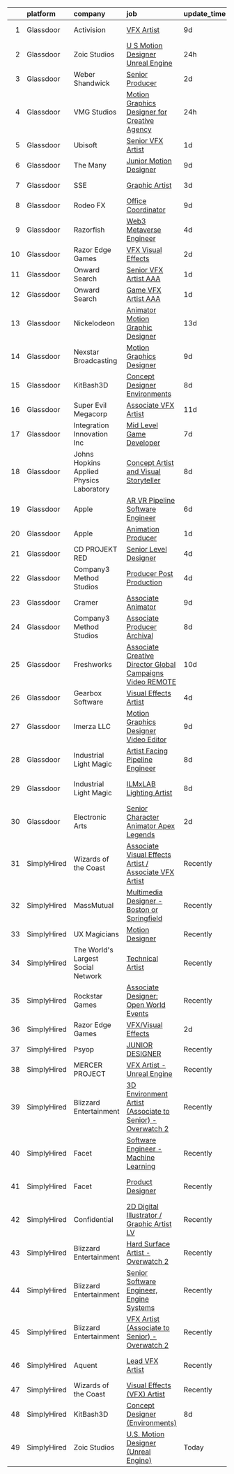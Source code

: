 

|    | platform    | company                                  | job                                                                                                                                                                                                                                                                                                                                                                                                                                                                                                                                                                                                                                                                                                                                                                                                                                                                                                                                                                                                                                                                                                                                                                                                                                                                                                                                                                       | update_time   | location          |
|---:|:------------|:-----------------------------------------|:--------------------------------------------------------------------------------------------------------------------------------------------------------------------------------------------------------------------------------------------------------------------------------------------------------------------------------------------------------------------------------------------------------------------------------------------------------------------------------------------------------------------------------------------------------------------------------------------------------------------------------------------------------------------------------------------------------------------------------------------------------------------------------------------------------------------------------------------------------------------------------------------------------------------------------------------------------------------------------------------------------------------------------------------------------------------------------------------------------------------------------------------------------------------------------------------------------------------------------------------------------------------------------------------------------------------------------------------------------------------------|:--------------|:------------------|
|  1 | Glassdoor   | Activision                               | [VFX Artist](https://www.glassdoor.com/partner/jobListing.htm?pos=111&ao=1136043&s=58&guid=0000018205cc4e85928b84bde97f6d69&src=GD_JOB_AD&t=SR&vt=w&cs=1_9a64ceee&cb=1657954652161&jobListingId=1007988235800&jrtk=3-0-1g82sojmikf0t801-1g82sojn3g2r3800-f8e423fe4b1b283e-)                                                                                                                                                                                                                                                                                                                                                                                                                                                                                                                                                                                                                                                                                                                                                                                                                                                                                                                                                                                                                                                                                               | 9d            | Middleton, WI     |
|  2 | Glassdoor   | Zoic Studios                             | [U S  Motion Designer  Unreal Engine ](https://www.glassdoor.com/partner/jobListing.htm?pos=106&ao=1136043&s=58&guid=0000018205cc4e85928b84bde97f6d69&src=GD_JOB_AD&t=SR&vt=w&ea=1&cs=1_60776ce3&cb=1657954652161&jobListingId=1008009244576&jrtk=3-0-1g82sojmikf0t801-1g82sojn3g2r3800-4ddf86f2a868187e-)                                                                                                                                                                                                                                                                                                                                                                                                                                                                                                                                                                                                                                                                                                                                                                                                                                                                                                                                                                                                                                                                | 24h           | Remote            |
|  3 | Glassdoor   | Weber Shandwick                          | [Senior Producer](https://www.glassdoor.com/partner/jobListing.htm?pos=126&ao=1136043&s=58&guid=0000018205cc4e85928b84bde97f6d69&src=GD_JOB_AD&t=SR&vt=w&cs=1_028b29aa&cb=1657954652163&jobListingId=1008003031928&jrtk=3-0-1g82sojmikf0t801-1g82sojn3g2r3800-321ad895e4afbc88-)                                                                                                                                                                                                                                                                                                                                                                                                                                                                                                                                                                                                                                                                                                                                                                                                                                                                                                                                                                                                                                                                                          | 2d            | Chicago, IL       |
|  4 | Glassdoor   | VMG Studios                              | [Motion Graphics Designer for Creative Agency](https://www.glassdoor.com/partner/jobListing.htm?pos=109&ao=1136043&s=58&guid=0000018205cc4e85928b84bde97f6d69&src=GD_JOB_AD&t=SR&vt=w&ea=1&cs=1_89cc894d&cb=1657954652161&jobListingId=1008008367182&jrtk=3-0-1g82sojmikf0t801-1g82sojn3g2r3800-42a36b0c18bec50b-)                                                                                                                                                                                                                                                                                                                                                                                                                                                                                                                                                                                                                                                                                                                                                                                                                                                                                                                                                                                                                                                        | 24h           | Bellevue, WA      |
|  5 | Glassdoor   | Ubisoft                                  | [Senior VFX Artist](https://www.glassdoor.com/partner/jobListing.htm?pos=113&ao=1136043&s=58&guid=0000018205cc4e85928b84bde97f6d69&src=GD_JOB_AD&t=SR&vt=w&cs=1_8bdc8c7a&cb=1657954652162&jobListingId=1008007016826&jrtk=3-0-1g82sojmikf0t801-1g82sojn3g2r3800-4daed8aa28aaad6b-)                                                                                                                                                                                                                                                                                                                                                                                                                                                                                                                                                                                                                                                                                                                                                                                                                                                                                                                                                                                                                                                                                        | 1d            | Cary, NC          |
|  6 | Glassdoor   | The Many                                 | [Junior Motion Designer](https://www.glassdoor.com/partner/jobListing.htm?pos=116&ao=1136043&s=58&guid=0000018205cc4e85928b84bde97f6d69&src=GD_JOB_AD&t=SR&vt=w&cs=1_8dda786a&cb=1657954652162&jobListingId=1007988372593&jrtk=3-0-1g82sojmikf0t801-1g82sojn3g2r3800-5516b2d00f8e4e8a-)                                                                                                                                                                                                                                                                                                                                                                                                                                                                                                                                                                                                                                                                                                                                                                                                                                                                                                                                                                                                                                                                                   | 9d            | Los Angeles, CA   |
|  7 | Glassdoor   | SSE                                      | [Graphic Artist](https://www.glassdoor.com/partner/jobListing.htm?pos=121&ao=1136043&s=58&guid=0000018205cc4e85928b84bde97f6d69&src=GD_JOB_AD&t=SR&vt=w&ea=1&cs=1_be49cb29&cb=1657954652162&jobListingId=1008001110074&jrtk=3-0-1g82sojmikf0t801-1g82sojn3g2r3800-50d7530ccefde205-)                                                                                                                                                                                                                                                                                                                                                                                                                                                                                                                                                                                                                                                                                                                                                                                                                                                                                                                                                                                                                                                                                      | 3d            | Jacksonville, FL  |
|  8 | Glassdoor   | Rodeo FX                                 | [Office Coordinator](https://www.glassdoor.com/partner/jobListing.htm?pos=129&ao=1136043&s=58&guid=0000018205cc4e85928b84bde97f6d69&src=GD_JOB_AD&t=SR&vt=w&ea=1&cs=1_00924389&cb=1657954652163&jobListingId=1007988971088&jrtk=3-0-1g82sojmikf0t801-1g82sojn3g2r3800-a140d920125e5679-)                                                                                                                                                                                                                                                                                                                                                                                                                                                                                                                                                                                                                                                                                                                                                                                                                                                                                                                                                                                                                                                                                  | 9d            | Los Angeles, CA   |
|  9 | Glassdoor   | Razorfish                                | [Web3 Metaverse Engineer](https://www.glassdoor.com/partner/jobListing.htm?pos=125&ao=1136043&s=58&guid=0000018205cc4e85928b84bde97f6d69&src=GD_JOB_AD&t=SR&vt=w&ea=1&cs=1_80e638f9&cb=1657954652163&jobListingId=1007999007023&jrtk=3-0-1g82sojmikf0t801-1g82sojn3g2r3800-37130fe9a53d6876-)                                                                                                                                                                                                                                                                                                                                                                                                                                                                                                                                                                                                                                                                                                                                                                                                                                                                                                                                                                                                                                                                             | 4d            | New York, NY      |
| 10 | Glassdoor   | Razor Edge Games                         | [VFX Visual Effects](https://www.glassdoor.com/partner/jobListing.htm?pos=110&ao=1136043&s=58&guid=0000018205cc4e85928b84bde97f6d69&src=GD_JOB_AD&t=SR&vt=w&cs=1_844e9322&cb=1657954652161&jobListingId=1008002919278&jrtk=3-0-1g82sojmikf0t801-1g82sojn3g2r3800-43c429f9e3d05c00-)                                                                                                                                                                                                                                                                                                                                                                                                                                                                                                                                                                                                                                                                                                                                                                                                                                                                                                                                                                                                                                                                                       | 2d            | Remote            |
| 11 | Glassdoor   | Onward Search                            | [Senior VFX Artist  AAA ](https://www.glassdoor.com/partner/jobListing.htm?pos=103&ao=1110586&s=58&guid=0000018205cc4e85928b84bde97f6d69&src=GD_JOB_AD&t=SR&vt=w&cs=1_e322ce33&cb=1657954652160&jobListingId=1008005502010&cpc=9908D8D4413DBB8A&jrtk=3-0-1g82sojmikf0t801-1g82sojn3g2r3800-a39b3d0b0025f332--6NYlbfkN0B7YoEZZ2QAGDyEGGmBPAUWSHc1Mt3sMCn9FehKcWA3w1hdwjpEweHGJ9uPpOtWDZrC-7lKc0mD8BMycFcRrvzqbDYv2CuZOIYpvsAKBQX73zrT8Or4NjVTRbDJaMWhrrTs_xYJ2kylhrSRs_nt6Ozlgoa9Ea6HAqX8CPf8Z1lK70EzKW70PXA5Gc2U-l5DWZAR_Klmwkg1y51aeypH5-Hhs5bKH_hCn_meqGAnPzWfnwS-yb5IYUbBQ147spP_hbOGZp2M4DNqs1NhbdPeriheVnrOhx6pjZXgnJT5SknL3Zf-yG0Z7RD7m94cIEv29pmoSlPbreYcIFyRm0crRMawoohd71eO-Wjp5sG51RR4SEQd9OuG1SIXh1GsstHuQFRb6Sq9gGTJ2YmYa6sD0zvAPS0LtDmZjnYSPmWI904xCK00-Fj1Pp4e79eISQ_Y6HJwXhwBmlTK53kXzqGfGsCwE8QSam9aEG0xopeDIQbaRV0D6RZVG2bVwzedRz13dQ1txf_d991xESE4tylCTVEeNRSx_cLKsnr2Q91WZFhoEOeUk8XNqa_WYNzUTOdGa1D7VfbCnfSJTHA1IbPd4kB0-5dp_WN8MgLWdbes4RQBW8isLTn7ZlyEcMP47VtB9Oa-fO3lufuq9CbTri7CSamP4s69Q7K7_ag5cK5H771-TMCr1PfYahh6d8xRPf51-VHUeWizSO5tGn_phyg_mRUjHvwwjIz41dld3qWid6nMJE_KALocqhZAVaR6jtjlERccyDoF9VQqmMJ6vR99BVsFwo1jUHWx9Iu6a3mp9qoGm4_00G9Fhtt9FxPaEXarChdEqcZ9DMHnAW90Z6LmtAm96-61ywYkp5fTf775PwPM9VufVJwrgrmL1l-iymyn8NflNm8dwDMpRa93QoBN7YqL4Cakp8xkOx210xJhq9XdYAa-J_VTb60hGgHX0TiiAXxwjaXbTHzdpoWkmlF9A6nPkgRexWpwhnm35xZJjKfILg%3D%3D) | 1d            | San Ramon, CA     |
| 12 | Glassdoor   | Onward Search                            | [Game VFX Artist  AAA ](https://www.glassdoor.com/partner/jobListing.htm?pos=102&ao=1110586&s=58&guid=0000018205cc4e85928b84bde97f6d69&src=GD_JOB_AD&t=SR&vt=w&cs=1_cacf07da&cb=1657954652160&jobListingId=1008006652679&cpc=F41FEAB56D215062&jrtk=3-0-1g82sojmikf0t801-1g82sojn3g2r3800-dfd35a528ec4c9bb--6NYlbfkN0B7YoEZZ2QAGDyEGGmBPAUWSHc1Mt3sMCn9FehKcWA3w1hdwjpEweHGJ9uPpOtWDZopoLlHQzwkaV43RuBz99EI46x9WD7n9Bdj8B7ov2Rm4-EmiDCK7dPYvE4soimDPURH1rbGNmXKk-8D-YCUlRbnfNFq_-XKTkon6HTHTam_3f_NfOJ0HYujkIOgbYn5eESRAvzJxZaU7xvMa2ZchEWo_mLEsTFN7rkre-DmV_wqLnUxY1wsXG5pkCJ-CAINzxxstiQk49t8u21GDm6bgDWvTHdZ3jrQWHRbWCMfiwuoVUGBzcO851IuyV6tSMLZrhlKV9SIHi_iYm3sfjYGBMhcHG1PtpwRlVme5_CqwqjKZTmppFUzwGD3sFkeJY2hBezxP6abZYo1-T62RFY01cB605RaPWSPW-Vw7cPihdspTez8EGlQJ9XsmzfInQwNyx4VFiAVvHLFPZVgGPiJj8e34_G2O9DNA161kGE3lglsp3xWWggadye9o35PxLsZGCmedKDIpffSQAA1TakJlLYmi5foLQ_D86TL0FlXM-_dBmvW3sgxo80O5lkZdEtbTtdCZ3e-KJdZ4CzfBB_BZn6RW3QDGpEdbg6swsm4DyPSydpFOuV2n6ek-HVAfd-4jVuZFm9i-o7a0g9hozOZuJ6jz1Y8x68ueKmmW_tEh6XnoZC3my_O8YMmCPvuwbzpX55LcQ9BORpmoj3uBwsBZY2ttjenNgCjBrB6VUGtGKKwDRvXvQrzLBA1eXJsH664n_3CbraCfg2nf-i6VJDWvVoJh7Ki789BCByzmSh3hM0m_-_nHUTk14mLCdj0Q8ObPgBa-jlei8DhiVAgTJPmPCklIobsgZSRiy2y-YajeyiEiAYTGAkx8Gq0JcAmTgnRzvzoUGsJsrMc_9C3j9k4fZpST4SN_lhtxLQIIFeDwkU4-Kt1lX3hS0qLlT8eb7Foe6IReAGgl5fZxLvYJIpO6VqfeRglp0cC_iUPFzcb1L06bw%3D%3D)   | 1d            | Irvine, CA        |
| 13 | Glassdoor   | Nickelodeon                              | [Animator Motion Graphic Designer](https://www.glassdoor.com/partner/jobListing.htm?pos=104&ao=1136043&s=58&guid=0000018205cc4e85928b84bde97f6d69&src=GD_JOB_AD&t=SR&vt=w&cs=1_df0193c4&cb=1657954652160&jobListingId=1007978806056&jrtk=3-0-1g82sojmikf0t801-1g82sojn3g2r3800-fa68167173d08f3f-)                                                                                                                                                                                                                                                                                                                                                                                                                                                                                                                                                                                                                                                                                                                                                                                                                                                                                                                                                                                                                                                                         | 13d           | New York, NY      |
| 14 | Glassdoor   | Nexstar Broadcasting                     | [Motion Graphics Designer](https://www.glassdoor.com/partner/jobListing.htm?pos=123&ao=1136043&s=58&guid=0000018205cc4e85928b84bde97f6d69&src=GD_JOB_AD&t=SR&vt=w&cs=1_51e37451&cb=1657954652162&jobListingId=1007987890049&jrtk=3-0-1g82sojmikf0t801-1g82sojn3g2r3800-645467b4d0a36a75-)                                                                                                                                                                                                                                                                                                                                                                                                                                                                                                                                                                                                                                                                                                                                                                                                                                                                                                                                                                                                                                                                                 | 9d            | Charlotte, NC     |
| 15 | Glassdoor   | KitBash3D                                | [Concept Designer  Environments ](https://www.glassdoor.com/partner/jobListing.htm?pos=105&ao=1136043&s=58&guid=0000018205cc4e85928b84bde97f6d69&src=GD_JOB_AD&t=SR&vt=w&ea=1&cs=1_d2d6f297&cb=1657954652161&jobListingId=1007991297272&jrtk=3-0-1g82sojmikf0t801-1g82sojn3g2r3800-78377495064bd2eb-)                                                                                                                                                                                                                                                                                                                                                                                                                                                                                                                                                                                                                                                                                                                                                                                                                                                                                                                                                                                                                                                                     | 8d            | Remote            |
| 16 | Glassdoor   | Super Evil Megacorp                      | [Associate VFX Artist](https://www.glassdoor.com/partner/jobListing.htm?pos=114&ao=1136043&s=58&guid=0000018205cc4e85928b84bde97f6d69&src=GD_JOB_AD&t=SR&vt=w&cs=1_93309895&cb=1657954652162&jobListingId=1007982602575&jrtk=3-0-1g82sojmikf0t801-1g82sojn3g2r3800-5801e144a67c1d22-)                                                                                                                                                                                                                                                                                                                                                                                                                                                                                                                                                                                                                                                                                                                                                                                                                                                                                                                                                                                                                                                                                     | 11d           | San Mateo, CA     |
| 17 | Glassdoor   | Integration Innovation  Inc              | [Mid Level Game Developer](https://www.glassdoor.com/partner/jobListing.htm?pos=130&ao=1136043&s=58&guid=0000018205cc4e85928b84bde97f6d69&src=GD_JOB_AD&t=SR&vt=w&cs=1_6eb97f78&cb=1657954652163&jobListingId=1007993676127&jrtk=3-0-1g82sojmikf0t801-1g82sojn3g2r3800-705b74363b9bcea6-)                                                                                                                                                                                                                                                                                                                                                                                                                                                                                                                                                                                                                                                                                                                                                                                                                                                                                                                                                                                                                                                                                 | 7d            | Huntsville, AL    |
| 18 | Glassdoor   | Johns Hopkins Applied Physics Laboratory | [Concept Artist and Visual Storyteller](https://www.glassdoor.com/partner/jobListing.htm?pos=112&ao=1136043&s=58&guid=0000018205cc4e85928b84bde97f6d69&src=GD_JOB_AD&t=SR&vt=w&cs=1_97f9ec93&cb=1657954652161&jobListingId=1007990323575&jrtk=3-0-1g82sojmikf0t801-1g82sojn3g2r3800-caf3af526954e90d-)                                                                                                                                                                                                                                                                                                                                                                                                                                                                                                                                                                                                                                                                                                                                                                                                                                                                                                                                                                                                                                                                    | 8d            | Laurel, MD        |
| 19 | Glassdoor   | Apple                                    | [AR VR Pipeline Software Engineer](https://www.glassdoor.com/partner/jobListing.htm?pos=101&ao=1110586&s=58&guid=0000018205cc4e85928b84bde97f6d69&src=GD_JOB_AD&t=SR&vt=w&cs=1_35bfb800&cb=1657954652160&jobListingId=1007994891471&cpc=AC285F3A3ECA6BB0&jrtk=3-0-1g82sojmikf0t801-1g82sojn3g2r3800-fc55de529b78aa8f--6NYlbfkN0BvKrLyj5gPmtZO9T8euul8TCxuuKNOtzRJOomxnwSEodTz2Bc-sPZlbtkML8D-m4qO4tenHzNlbzznl9Zovftmt6-Mg1P-NrNJwQV9b7AKhWEtyPHdze1p3up1kuyhCBmYpi4Iic0ExJ4rulqpIM8-RimAb7jpdBuTvtFVnPTld0wLJgz-jV9Ny_XqAOHXkO5c9FVTUCTRVF7u3ehQ8jkoId1JE7ZP89KbuGC9ZagbLeNYKMp2TOlXt48TfAyvmbnbx5c6iE4a0VGO4H1NtdjJJZGVL2xU-VLKM6Ibt2g8rsy0iZ7fOOv5mZrmyWL94qIzIvEXwy1zgCfgfHMduUu9i7-TBcSUgIbFkLKPP4mWdNwHOzYPGU6aypDmK_ngOTQw2-mXhl1nxqMnMA408m2P_b7OY1FNsXRfy-8x7S4n8v12rcDaaHsHE_vLNfA1w3x2mzQM6kY_g66L-N5H_RejfcMkjBUEzjYhFIIR8x-0XONo_phtKF94WnlQa8o6FTv_uHMQM49CzKj9KU9USAcYHua4z51fq1OD5BVJE53b-VYNv1VySwZMaa4BOPcfVyVXQK-zfLONo0gmWUZxklJ0l7PI0_NNrjW6SMuVWp3xEyaVa7JUE8uR0Zgvc7UDwZJNQsyDXXOs1UvRuJ8JqTR-C_IDdNu0-aoIfx_fffZMLkfH2ecdlKbRj--YJsEey0helntVOlpbCXNX-EcPTmIM902QOr6UboIqn_zsSNi9TN1eoO19su3HNy3OKJTuMdB_hfTTtRPENeEvBm7jYAZvxBh0rfiiUSXSVXiBkOn_WtLu_9I_6mUxQgvW48qHq7efQwZ4ZGgzJNzMoMzRqrbyqgq0QOktMM0hProKEXiXrXMFxczc0jdh8oToI8OYP7Xz3D85FRe6TgEPltSF8QLc6oBvz_vfkClRuoHABmZ3sGolviPxAQzALqfiIbAxpmyHWDKDHr5KjGEn1sC9i2Q_)                    | 6d            | Boulder, CO       |
| 20 | Glassdoor   | Apple                                    | [Animation Producer](https://www.glassdoor.com/partner/jobListing.htm?pos=108&ao=1136043&s=58&guid=0000018205cc4e85928b84bde97f6d69&src=GD_JOB_AD&t=SR&vt=w&cs=1_91ad1554&cb=1657954652161&jobListingId=1008007080856&jrtk=3-0-1g82sojmikf0t801-1g82sojn3g2r3800-5deecf1619cb58b1-)                                                                                                                                                                                                                                                                                                                                                                                                                                                                                                                                                                                                                                                                                                                                                                                                                                                                                                                                                                                                                                                                                       | 1d            | Cupertino, CA     |
| 21 | Glassdoor   | CD PROJEKT RED                           | [Senior Level Designer](https://www.glassdoor.com/partner/jobListing.htm?pos=120&ao=1136043&s=58&guid=0000018205cc4e85928b84bde97f6d69&src=GD_JOB_AD&t=SR&vt=w&ea=1&cs=1_fa4eb44a&cb=1657954652166&jobListingId=1007999004645&jrtk=3-0-1g82sojmikf0t801-1g82sojn3g2r3800-c0adcc9f01b6bb9d-)                                                                                                                                                                                                                                                                                                                                                                                                                                                                                                                                                                                                                                                                                                                                                                                                                                                                                                                                                                                                                                                                               | 4d            | Boston, MA        |
| 22 | Glassdoor   | Company3 Method Studios                  | [Producer  Post Production](https://www.glassdoor.com/partner/jobListing.htm?pos=115&ao=1136043&s=58&guid=0000018205cc4e85928b84bde97f6d69&src=GD_JOB_AD&t=SR&vt=w&ea=1&cs=1_65da1dae&cb=1657954652162&jobListingId=1007998502173&jrtk=3-0-1g82sojmikf0t801-1g82sojn3g2r3800-12f392fbeaba1796-)                                                                                                                                                                                                                                                                                                                                                                                                                                                                                                                                                                                                                                                                                                                                                                                                                                                                                                                                                                                                                                                                           | 4d            | New York, NY      |
| 23 | Glassdoor   | Cramer                                   | [Associate Animator](https://www.glassdoor.com/partner/jobListing.htm?pos=124&ao=1136043&s=58&guid=0000018205cc4e85928b84bde97f6d69&src=GD_JOB_AD&t=SR&vt=w&ea=1&cs=1_2de3172c&cb=1657954652163&jobListingId=1007987879014&jrtk=3-0-1g82sojmikf0t801-1g82sojn3g2r3800-b93565d935bfe333-)                                                                                                                                                                                                                                                                                                                                                                                                                                                                                                                                                                                                                                                                                                                                                                                                                                                                                                                                                                                                                                                                                  | 9d            | Norwood, MA       |
| 24 | Glassdoor   | Company3 Method Studios                  | [Associate Producer  Archival](https://www.glassdoor.com/partner/jobListing.htm?pos=118&ao=1136043&s=58&guid=0000018205cc4e85928b84bde97f6d69&src=GD_JOB_AD&t=SR&vt=w&ea=1&cs=1_fedb375a&cb=1657954652162&jobListingId=1007991115470&jrtk=3-0-1g82sojmikf0t801-1g82sojn3g2r3800-5fb50d2aeeccedf3-)                                                                                                                                                                                                                                                                                                                                                                                                                                                                                                                                                                                                                                                                                                                                                                                                                                                                                                                                                                                                                                                                        | 8d            | Santa Monica, CA  |
| 25 | Glassdoor   | Freshworks                               | [Associate Creative Director  Global Campaigns   Video  REMOTE ](https://www.glassdoor.com/partner/jobListing.htm?pos=122&ao=1136043&s=58&guid=0000018205cc4e85928b84bde97f6d69&src=GD_JOB_AD&t=SR&vt=w&ea=1&cs=1_c9509678&cb=1657954652162&jobListingId=1007986438175&jrtk=3-0-1g82sojmikf0t801-1g82sojn3g2r3800-4d6ad1209c06e99f-)                                                                                                                                                                                                                                                                                                                                                                                                                                                                                                                                                                                                                                                                                                                                                                                                                                                                                                                                                                                                                                      | 10d           | San Mateo, CA     |
| 26 | Glassdoor   | Gearbox Software                         | [Visual Effects Artist](https://www.glassdoor.com/partner/jobListing.htm?pos=117&ao=1136043&s=58&guid=0000018205cc4e85928b84bde97f6d69&src=GD_JOB_AD&t=SR&vt=w&ea=1&cs=1_d0a55e29&cb=1657954652162&jobListingId=1007998860820&jrtk=3-0-1g82sojmikf0t801-1g82sojn3g2r3800-fa056ef69a544c96-)                                                                                                                                                                                                                                                                                                                                                                                                                                                                                                                                                                                                                                                                                                                                                                                                                                                                                                                                                                                                                                                                               | 4d            | Frisco, TX        |
| 27 | Glassdoor   | Imerza  LLC                              | [Motion Graphics Designer Video Editor](https://www.glassdoor.com/partner/jobListing.htm?pos=119&ao=1136043&s=58&guid=0000018205cc4e85928b84bde97f6d69&src=GD_JOB_AD&t=SR&vt=w&ea=1&cs=1_616a1027&cb=1657954652162&jobListingId=1007987056661&jrtk=3-0-1g82sojmikf0t801-1g82sojn3g2r3800-b89d3df5b07892d1-)                                                                                                                                                                                                                                                                                                                                                                                                                                                                                                                                                                                                                                                                                                                                                                                                                                                                                                                                                                                                                                                               | 9d            | Sarasota, FL      |
| 28 | Glassdoor   | Industrial Light   Magic                 | [Artist Facing Pipeline Engineer](https://www.glassdoor.com/partner/jobListing.htm?pos=128&ao=1136043&s=58&guid=0000018205cc4e85928b84bde97f6d69&src=GD_JOB_AD&t=SR&vt=w&cs=1_1b8647eb&cb=1657954652163&jobListingId=1007989925036&jrtk=3-0-1g82sojmikf0t801-1g82sojn3g2r3800-542b487c01f99854-)                                                                                                                                                                                                                                                                                                                                                                                                                                                                                                                                                                                                                                                                                                                                                                                                                                                                                                                                                                                                                                                                          | 8d            | San Francisco, CA |
| 29 | Glassdoor   | Industrial Light   Magic                 | [ILMxLAB Lighting Artist](https://www.glassdoor.com/partner/jobListing.htm?pos=127&ao=1136043&s=58&guid=0000018205cc4e85928b84bde97f6d69&src=GD_JOB_AD&t=SR&vt=w&cs=1_07da1854&cb=1657954652163&jobListingId=1007989924307&jrtk=3-0-1g82sojmikf0t801-1g82sojn3g2r3800-c8f928d7fcf8c826-)                                                                                                                                                                                                                                                                                                                                                                                                                                                                                                                                                                                                                                                                                                                                                                                                                                                                                                                                                                                                                                                                                  | 8d            | San Francisco, CA |
| 30 | Glassdoor   | Electronic Arts                          | [Senior Character Animator  Apex Legends ](https://www.glassdoor.com/partner/jobListing.htm?pos=107&ao=1136043&s=58&guid=0000018205cc4e85928b84bde97f6d69&src=GD_JOB_AD&t=SR&vt=w&cs=1_079e49b1&cb=1657954652161&jobListingId=1008003306799&jrtk=3-0-1g82sojmikf0t801-1g82sojn3g2r3800-6d89526abe9aca00-)                                                                                                                                                                                                                                                                                                                                                                                                                                                                                                                                                                                                                                                                                                                                                                                                                                                                                                                                                                                                                                                                 | 2d            | Los Angeles, CA   |
| 31 | SimplyHired | Wizards of the Coast                     | [Associate Visual Effects Artist / Associate VFX Artist](https://www.simplyhired.com/job/rXEfv0Tp9MAkPThOfzJCKEZulLcnRHEeqs1wpyfRYRJl4Z63YdpBPA?q=vfx+designer)                                                                                                                                                                                                                                                                                                                                                                                                                                                                                                                                                                                                                                                                                                                                                                                                                                                                                                                                                                                                                                                                                                                                                                                                           | Recently      | Renton, WA        |
| 32 | SimplyHired | MassMutual                               | [Multimedia Designer - Boston or Springfield](https://www.simplyhired.com/job/CcrU9vrSkGHbpIUYgeeXblyTDRVIr4YTMiVQ_qAhle0d3zCaETwMXg?q=vfx+designer)                                                                                                                                                                                                                                                                                                                                                                                                                                                                                                                                                                                                                                                                                                                                                                                                                                                                                                                                                                                                                                                                                                                                                                                                                      | Recently      | Springfield, MA   |
| 33 | SimplyHired | UX Magicians                             | [Motion Designer](https://www.simplyhired.com/job/QOP8DcI9WD3GktQ2RrIGO75PxLpKLJZt7zveomNp0bmNkqytawhlsQ?q=vfx+designer)                                                                                                                                                                                                                                                                                                                                                                                                                                                                                                                                                                                                                                                                                                                                                                                                                                                                                                                                                                                                                                                                                                                                                                                                                                                  | Recently      | Remote            |
| 34 | SimplyHired | The World's Largest Social Network       | [Technical Artist](https://www.simplyhired.com/job/uOLi_Gmaz2tY4hcKEO_ntdIxtsOfg0AH_gAxrg32Oj0Ag-sEv0N6Xw?q=vfx+designer)                                                                                                                                                                                                                                                                                                                                                                                                                                                                                                                                                                                                                                                                                                                                                                                                                                                                                                                                                                                                                                                                                                                                                                                                                                                 | Recently      | Houston, TX       |
| 35 | SimplyHired | Rockstar Games                           | [Associate Designer: Open World Events](https://www.simplyhired.com/job/vdV8vlT3gviLv2JCIKjxS72bf-KmVFeMRA0oYSRtEaTI4YyrugfY7Q?q=vfx+designer)                                                                                                                                                                                                                                                                                                                                                                                                                                                                                                                                                                                                                                                                                                                                                                                                                                                                                                                                                                                                                                                                                                                                                                                                                            | Recently      | Carlsbad, CA      |
| 36 | SimplyHired | Razor Edge Games                         | [VFX/Visual Effects](https://www.simplyhired.com/job/Yl3y34usv8YMyAfSeLFgn1hj4J5uMoRzo8Pp-lYa4Yeozn0WYKil-w?q=vfx+designer)                                                                                                                                                                                                                                                                                                                                                                                                                                                                                                                                                                                                                                                                                                                                                                                                                                                                                                                                                                                                                                                                                                                                                                                                                                               | 2d            | Remote            |
| 37 | SimplyHired | Psyop                                    | [JUNIOR DESIGNER](https://www.simplyhired.com/job/zSJ2o2OxFVF9AqKa__B93UhQBlvvf_irwOF_5c0XrRg_GvznVO0-KQ?q=vfx+designer)                                                                                                                                                                                                                                                                                                                                                                                                                                                                                                                                                                                                                                                                                                                                                                                                                                                                                                                                                                                                                                                                                                                                                                                                                                                  | Recently      | New York, NY      |
| 38 | SimplyHired | MERCER PROJECT                           | [VFX Artist - Unreal Engine](https://www.simplyhired.com/job/2oePjLPnODm44ASH_jfmm99NvQfkSOC48xk2mIXNrjRpGVBiOBzF7Q?q=vfx+designer)                                                                                                                                                                                                                                                                                                                                                                                                                                                                                                                                                                                                                                                                                                                                                                                                                                                                                                                                                                                                                                                                                                                                                                                                                                       | Recently      | Remote            |
| 39 | SimplyHired | Blizzard Entertainment                   | [3D Environment Artist (Associate to Senior) - Overwatch 2](https://www.simplyhired.com/job/pw88DtF0EULjjFMy83MMr_Hg0HBZII6DCgYGL9C12joglMD-Z-Xwnw?q=vfx+designer)                                                                                                                                                                                                                                                                                                                                                                                                                                                                                                                                                                                                                                                                                                                                                                                                                                                                                                                                                                                                                                                                                                                                                                                                        | Recently      | Irvine, CA        |
| 40 | SimplyHired | Facet                                    | [Software Engineer - Machine Learning](https://www.simplyhired.com/job/rRl7LpYqGiIowLAwzbrNzMgXtXTFbKgtp-z9fo66PKEqX4Q6nYlO_w?q=vfx+designer)                                                                                                                                                                                                                                                                                                                                                                                                                                                                                                                                                                                                                                                                                                                                                                                                                                                                                                                                                                                                                                                                                                                                                                                                                             | Recently      | San Francisco, CA |
| 41 | SimplyHired | Facet                                    | [Product Designer](https://www.simplyhired.com/job/mXfLdIzROFXZ4LZM8IUwypMkfkVTZlEQ5iYR6asUe9PpCJX1nH947A?q=vfx+designer)                                                                                                                                                                                                                                                                                                                                                                                                                                                                                                                                                                                                                                                                                                                                                                                                                                                                                                                                                                                                                                                                                                                                                                                                                                                 | Recently      | San Francisco, CA |
| 42 | SimplyHired | Confidential                             | [2D Digital Illustrator / Graphic Artist LV](https://www.simplyhired.com/job/WR2-4KNjxgXV1vg_h0Smu4P2a7_SLarIZBzP3ysarILfdTKegejX8w?q=vfx+designer)                                                                                                                                                                                                                                                                                                                                                                                                                                                                                                                                                                                                                                                                                                                                                                                                                                                                                                                                                                                                                                                                                                                                                                                                                       | Recently      | Las Vegas, NV     |
| 43 | SimplyHired | Blizzard Entertainment                   | [Hard Surface Artist - Overwatch 2](https://www.simplyhired.com/job/6UbuxcizWm0FGl0VWvCtYyHq-2-jjcWZ_YsxRvD4XaS9M8_zOx_FMA?q=vfx+designer)                                                                                                                                                                                                                                                                                                                                                                                                                                                                                                                                                                                                                                                                                                                                                                                                                                                                                                                                                                                                                                                                                                                                                                                                                                | Recently      | Irvine, CA        |
| 44 | SimplyHired | Blizzard Entertainment                   | [Senior Software Engineer, Engine Systems](https://www.simplyhired.com/job/tMmtCyDUxHf8JJJ5bCNONOHibfhTpYdY-nwQ76oeAkm7OrfyZhRqFg?q=vfx+designer)                                                                                                                                                                                                                                                                                                                                                                                                                                                                                                                                                                                                                                                                                                                                                                                                                                                                                                                                                                                                                                                                                                                                                                                                                         | Recently      | Irvine, CA        |
| 45 | SimplyHired | Blizzard Entertainment                   | [VFX Artist (Associate to Senior) - Overwatch 2](https://www.simplyhired.com/job/2d70J5UkkZ2YmvlvJfcaEqf0vVFEZwLt57euRMmQlk3Afx_2Q_gYzw?q=vfx+designer)                                                                                                                                                                                                                                                                                                                                                                                                                                                                                                                                                                                                                                                                                                                                                                                                                                                                                                                                                                                                                                                                                                                                                                                                                   | Recently      | Irvine, CA        |
| 46 | SimplyHired | Aquent                                   | [Lead VFX Artist](https://www.simplyhired.com/job/z3eFdHTXdqmZsD1mjGYVCSE-d6cjpVtT95D3YvZAkWFtx7Dg_IZpxw?q=vfx+designer)                                                                                                                                                                                                                                                                                                                                                                                                                                                                                                                                                                                                                                                                                                                                                                                                                                                                                                                                                                                                                                                                                                                                                                                                                                                  | Recently      | San Francisco, CA |
| 47 | SimplyHired | Wizards of the Coast                     | [Visual Effects (VFX) Artist](https://www.simplyhired.com/job/CGky2sEpE6859VyUTUMNDFCC-G0jqBMyU8MV_bN6ZFLpER6i_gsThw?q=vfx+designer)                                                                                                                                                                                                                                                                                                                                                                                                                                                                                                                                                                                                                                                                                                                                                                                                                                                                                                                                                                                                                                                                                                                                                                                                                                      | Recently      | Renton, WA        |
| 48 | SimplyHired | KitBash3D                                | [Concept Designer (Environments)](https://www.simplyhired.com/job/6RK58V9QRNPhm7KMuxGYlhUBdJx4j-xn111ezuam7_hRD9iRlS-KQQ?q=vfx+designer)                                                                                                                                                                                                                                                                                                                                                                                                                                                                                                                                                                                                                                                                                                                                                                                                                                                                                                                                                                                                                                                                                                                                                                                                                                  | 8d            | Remote            |
| 49 | SimplyHired | Zoic Studios                             | [U.S. Motion Designer (Unreal Engine)](https://www.simplyhired.com/job/SuC164zaOX8G9vMhG9CapWHeEeKGX0OQ4X69xQlzl9IuUniYt-TvUw?q=vfx+designer)                                                                                                                                                                                                                                                                                                                                                                                                                                                                                                                                                                                                                                                                                                                                                                                                                                                                                                                                                                                                                                                                                                                                                                                                                             | Today         | Remote            |